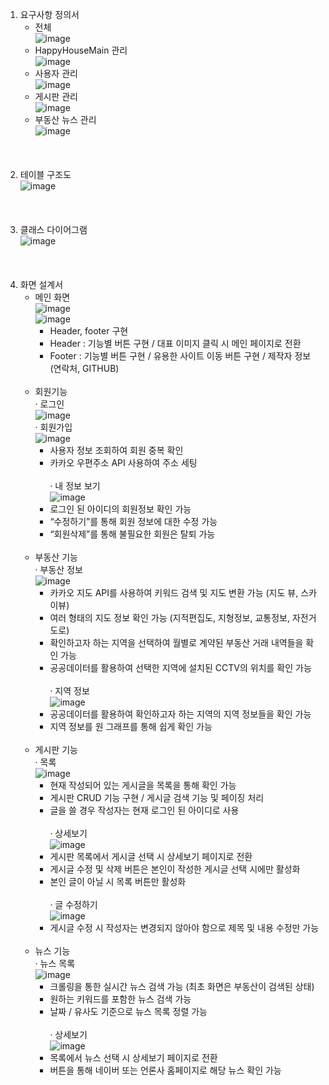 1. 요구사항 정의서<br />
   * 전체<br />
     ![image](https://user-images.githubusercontent.com/85006536/143770163-1c3ad03e-6900-41f7-a129-6c54723bd704.png)
   * HappyHouseMain 관리<br />
     ![image](https://user-images.githubusercontent.com/85006536/143770253-c1a3dd66-357f-4970-8dcb-427828a53fa5.png)
   * 사용자 관리<br />
     ![image](https://user-images.githubusercontent.com/85006536/143770257-5a920c15-f9da-414a-b1d7-2e5064fcf885.png)
   * 게시판 관리<br />
     ![image](https://user-images.githubusercontent.com/85006536/143770268-f8fefcc2-9d15-4de3-a153-b29f175bee6f.png)
   * 부동산 뉴스 관리<br />
     ![image](https://user-images.githubusercontent.com/85006536/143770282-c3e8f970-1340-4a34-a1c9-9e20bf30beac.png)
<br /><br /><br /><br />
2. 테이블 구조도<br />
![image](https://user-images.githubusercontent.com/85006536/143770335-6cfcaadc-fa74-461c-8fd0-7fe56478f801.png)
<br /><br /><br /><br />
3. 클래스 다이어그램<br />
![image](https://user-images.githubusercontent.com/85006536/143770419-32b8fe65-53f9-42b9-b880-118561c4a2b8.png)
<br /><br /><br /><br />
4. 화면 설계서<br />
   * 메인 화면<br />
     ![image](https://user-images.githubusercontent.com/85006536/143770496-843cca05-265c-49d9-9e03-f8cdf52cf0dc.png)<br />
     ![image](https://user-images.githubusercontent.com/85006536/143770501-20852126-4106-4c39-98c4-c938adec69a6.png)<br />
        -	Header, footer 구현
        -	Header : 기능별 버튼 구현 / 대표 이미지 클릭 시 메인 페이지로 전환
        -	Footer : 기능별 버튼 구현 / 유용한 사이트 이동 버튼 구현 / 제작자 정보 (연락처, GITHUB)<br /><br />
   * 회원기능<br />
     · 로그인<br />
     ![image](https://user-images.githubusercontent.com/85006536/143770548-366d2b6e-4ce7-4914-abf8-3c81115e3d2c.png)<br />
     · 회원가입<br />
     ![image](https://user-images.githubusercontent.com/85006536/143770579-63c89c90-64fd-4e2d-b32d-6825e935209b.png)<br />
        -	사용자 정보 조회하여 회원 중복 확인
        -	카카오 우편주소 API 사용하여 주소 세팅<br /><br />
     · 내 정보 보기<br />
     ![image](https://user-images.githubusercontent.com/85006536/143770725-e8054cd3-e0dc-44df-a789-bd2ab2cf2b0a.png)<br />
        -	로그인 된 아이디의 회원정보 확인 가능 
        -	“수정하기”를 통해 회원 정보에 대한 수정 가능
        -	“회원삭제”를 통해 불필요한 회원은 탈퇴 가능<br /><br />
   * 부동산 기능<br />
     · 부동산 정보<br />
     ![image](https://user-images.githubusercontent.com/85006536/143770764-2cddfdfc-73fc-476d-aef3-343eb9e0fff2.png)<br />
        -	카카오 지도 API를 사용하여 키워드 검색 및 지도 변환 가능 (지도 뷰, 스카이뷰)
        -	여러 형태의 지도 정보 확인 가능 (지적편집도, 지형정보, 교통정보, 자전거도로)
        -	확인하고자 하는 지역을 선택하여 월별로 계약된 부동산 거래 내역들을 확인 가능
        -	공공데이터를 활용하여 선택한 지역에 설치된 CCTV의 위치를 확인 가능<br /><br />
     · 지역 정보<br />
     ![image](https://user-images.githubusercontent.com/85006536/143770785-16c2256b-32ec-4976-ac04-da1ae3d17951.png)<br />
        -	공공데이터를 활용하여 확인하고자 하는 지역의 지역 정보들을 확인 가능
        -	지역 정보를 원 그래프를 통해 쉽게 확인 가능<br /><br />
   * 게시판 기능<br />
     · 목록<br />
     ![image](https://user-images.githubusercontent.com/85006536/143770881-5a48a296-c43a-4268-a293-83ee5686ff5f.png)<br />
        -	현재 작성되어 있는 게시글을 목록을 통해 확인 가능
        -	게시판 CRUD 기능 구현 / 게시글 검색 기능 및 페이징 처리 
        -	글을 쓸 경우 작성자는 현재 로그인 된 아이디로 사용<br /><br />
     · 상세보기<br />
     ![image](https://user-images.githubusercontent.com/85006536/143770912-a24a7a5b-cdcd-4c4a-9e14-f7740f91bc9f.png)<br />
        -	게시판 목록에서 게시글 선택 시 상세보기 페이지로 전환
        -	게시글 수정 및 삭제 버튼은 본인이 작성한 게시글 선택 시에만 활성화
        -	본인 글이 아닐 시 목록 버튼만 활성화<br /><br />
     · 글 수정하기<br />
     ![image](https://user-images.githubusercontent.com/85006536/143770937-aba3f608-382a-4c34-ae40-5af254db3f37.png)<br />
        -	게시글 수정 시 작성자는 변경되지 않아야 함으로 제목 및 내용 수정만 가능<br /><br />
   * 뉴스 기능<br />
     · 뉴스 목록<br />
     ![image](https://user-images.githubusercontent.com/85006536/143770983-e0941f61-c768-43c0-8fa1-6b2c23bb70ee.png)<br />
        -	크롤링을 통한 실시간 뉴스 검색 가능 (최초 화면은 부동산이 검색된 상태)
        -	원하는 키워드를 포함한 뉴스 검색 가능
        -	날짜 / 유사도 기준으로 뉴스 목록 정렬 가능<br /><br />
     · 상세보기<br />
     ![image](https://user-images.githubusercontent.com/85006536/143771014-857525fc-914a-4b36-8c8d-f34a17ac6397.png)<br />
        -	목록에서 뉴스 선택 시 상세보기 페이지로 전환
        -	버튼을 통해 네이버 또는 언론사 홈페이지로 해당 뉴스 확인 가능





